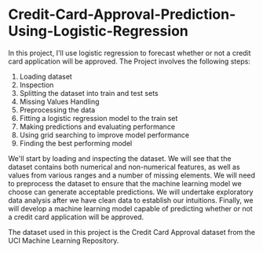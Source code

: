 # Credit-Card-Approval-Prediction-Using-Logistic-Regression
In this project, I'll use logistic regression to forecast whether or not a credit card application will be approved.
The Project involves the following steps:
1. Loading dataset
2. Inspection
3. Splitting the dataset into train and test sets
4. Missing Values Handling
5. Preprocessing the data
6. Fitting a logistic regression model to the train set
7. Making predictions and evaluating performance
8. Using grid searching to improve model performance
9. Finding the best performing model

We'll start by loading and inspecting the dataset.
We will see that the dataset contains both numerical and non-numerical features, as well as values from various ranges and a number of missing elements.
We will need to preprocess the dataset to ensure that the machine learning model we choose can generate acceptable predictions.
We will undertake exploratory data analysis after we have clean data to establish our intuitions.
Finally, we will develop a machine learning model capable of predicting whether or not a credit card application will be approved.

The dataset used in this project is the Credit Card Approval dataset from the UCI Machine Learning Repository.
